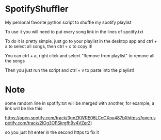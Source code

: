 # SpotifyShuffler
My personal favorite python script to shuffle my spotify playlist

To use it you will need to put every song link in the lines of spotify.txt

To do it is pretty simple, just go to your playlist in the desktop app and ctrl + a to select all songs, then ctrl + c to copy it!

You can ctrl + a, right click and select "Remove from playlist" to remove all the songs 

Then you just run the script and ctrl + v to paste into the playlist!

# Note
some random line in spotify.txt will be merged with another, for example, a link will be like this:

https://open.spotify.com/track/3gnZKWRE06LCcCXpu487bXhttps://open.spotify.com/track/2lOg3OFSkrgfh9v4VZerZj

so you just hit enter in the second https to fix it
